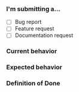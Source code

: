 ### I'm submitting a... <!-- Check with [x] -->

- [ ] Bug report
- [ ] Feature request
- [ ] Documentation request

### Current behavior <!-- Describe how the issue manifests. -->

### Expected behavior <!-- Describe the desired behavior. -->

### Definition of Done <!-- What requirements need to be fulfilled before we can release it -->
